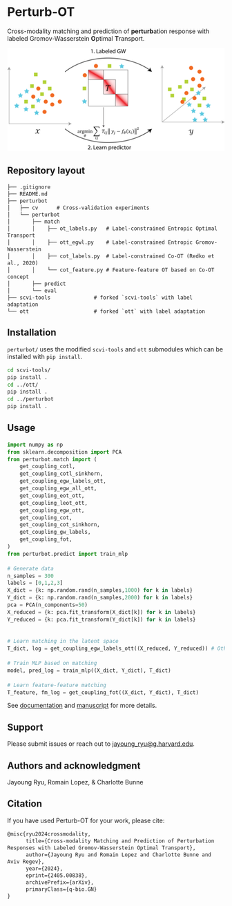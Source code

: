 # Perturb-OT
Cross-modality matching and prediction of **perturb**ation response with labeled Gromov-Wasserstein **O**ptimal **T**ransport.

<img src="imgs/schematic.png" alt="Schematic" width="700"/>

## Repository layout
```
├── .gitignore
├── README.md
├── perturbot
│   ├── cv      # Cross-validation experiments
│   └── perturbot
│       ├── match
│       │    ├── ot_labels.py   # Label-constrained Entropic Optimal Transport
│       │    ├── ott_egwl.py    # Label-constrained Entropic Gromov-Wasserstein
│       │    ├── cot_labels.py  # Label-constrained Co-OT (Redko et al., 2020)
│       │    └── cot_feature.py # Feature-feature OT based on Co-OT concept
│       ├── predict
│       └── eval
├── scvi-tools              # forked `scvi-tools` with label adaptation
└── ott                     # forked `ott` with label adaptation

```

## Installation
`perturbot/` uses the modified `scvi-tools` and `ott` submodules which can be installed with `pip install`.
```bash
cd scvi-tools/
pip install .
cd ../ott/
pip install .
cd ../perturbot
pip install .
```

## Usage
```python
import numpy as np
from sklearn.decomposition import PCA
from perturbot.match import (
    get_coupling_cotl, 
    get_coupling_cotl_sinkhorn, 
    get_coupling_egw_labels_ott,
    get_coupling_egw_all_ott,
    get_coupling_eot_ott,
    get_coupling_leot_ott,
    get_coupling_egw_ott,
    get_coupling_cot, 
    get_coupling_cot_sinkhorn, 
    get_coupling_gw_labels,
    get_coupling_fot,
)
from perturbot.predict import train_mlp

# Generate data
n_samples = 300
labels = [0,1,2,3]
X_dict = {k: np.random.rand(n_samples,1000) for k in labels}
Y_dict = {k: np.random.rand(n_samples,2000) for k in labels}
pca = PCA(n_components=50)
X_reduced = {k: pca.fit_transform(X_dict[k]) for k in labels}
Y_reduced = {k: pca.fit_transform(Y_dict[k]) for k in labels}


# Learn matching in the latent space
T_dict, log = get_coupling_egw_labels_ott((X_reduced, Y_reduced)) # Other get_coupling_X methods be used

# Train MLP based on matching
model, pred_log = train_mlp((X_dict, Y_dict), T_dict)

# Learn feature-feature matching
T_feature, fm_log = get_coupling_fot((X_dict, Y_dict), T_dict)
```
See [documentation](https://genentech.github.io/Perturb-OT/) and [manuscript](https://arxiv.org/abs/2405.00838) for more details.
## Support
Please submit issues or reach out to jayoung_ryu@g.harvard.edu.

## Authors and acknowledgment
Jayoung Ryu, Romain Lopez, & Charlotte Bunne

## Citation
If you have used Perturb-OT for your work, please cite:
```
@misc{ryu2024crossmodality,
      title={Cross-modality Matching and Prediction of Perturbation Responses with Labeled Gromov-Wasserstein Optimal Transport}, 
      author={Jayoung Ryu and Romain Lopez and Charlotte Bunne and Aviv Regev},
      year={2024},
      eprint={2405.00838},
      archivePrefix={arXiv},
      primaryClass={q-bio.GN}
}
```
